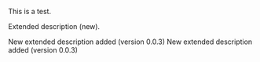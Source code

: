 This is a test.

Extended description (new).

New extended description added (version 0.0.3)
New extended description added (version 0.0.3)
